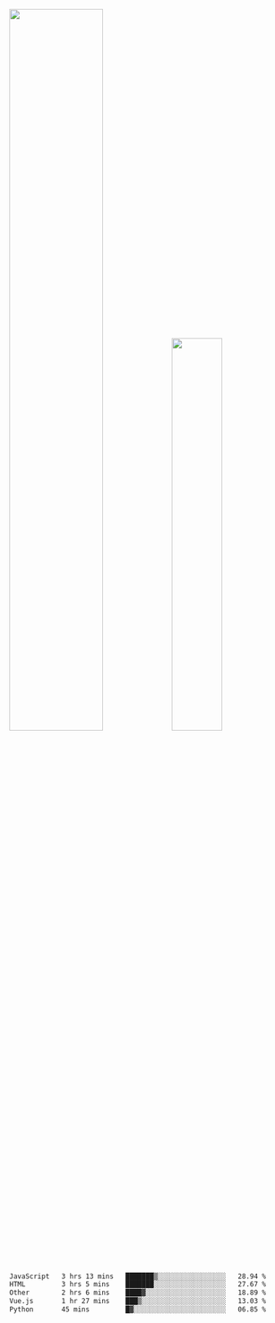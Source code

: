 <img align="" width="57.5%" src="https://github-readme-stats.vercel.app/api?username=Dream4ever&hide_title=true&hide_border=true&count_private=true&show_icons=true&include_all_commits=true&line_height=21" /><img align="" width="42.4%" src="https://github-readme-stats.vercel.app/api/top-langs/?username=Dream4ever&hide_title=true&count_private=true&show_icons=true&langs_count=6&hide_border=true&layout=compact" />

<!--START_SECTION:waka-->

```txt
JavaScript   3 hrs 13 mins   ███████▒░░░░░░░░░░░░░░░░░   28.94 %
HTML         3 hrs 5 mins    ███████░░░░░░░░░░░░░░░░░░   27.67 %
Other        2 hrs 6 mins    ████▓░░░░░░░░░░░░░░░░░░░░   18.89 %
Vue.js       1 hr 27 mins    ███▒░░░░░░░░░░░░░░░░░░░░░   13.03 %
Python       45 mins         █▓░░░░░░░░░░░░░░░░░░░░░░░   06.85 %
```

<!--END_SECTION:waka-->

